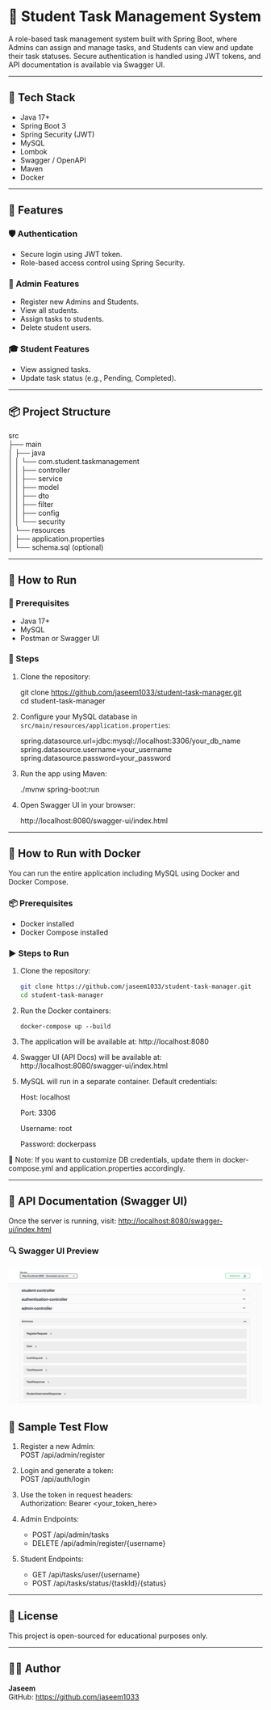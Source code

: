 # 📝 Student Task Management System

A role-based task management system built with Spring Boot, where Admins can assign and manage tasks, and Students can view and update their task statuses. Secure authentication is handled using JWT tokens, and API documentation is available via Swagger UI.

---

## 🔧 Tech Stack

- Java 17+
- Spring Boot 3
- Spring Security (JWT)
- MySQL
- Lombok
- Swagger / OpenAPI
- Maven
- Docker 

---

## 🚀 Features

### 🛡️ Authentication
- Secure login using JWT token.
- Role-based access control using Spring Security.

### 👤 Admin Features
- Register new Admins and Students.
- View all students.
- Assign tasks to students.
- Delete student users.

### 🎓 Student Features
- View assigned tasks.
- Update task status (e.g., Pending, Completed).

---

## 📦 Project Structure

src  
├── main  
│   ├── java  
│   │   └── com.student.taskmanagement  
│   │       ├── controller  
│   │       ├── service  
│   │       ├── model  
│   │       ├── dto  
│   │       ├── filter  
│   │       ├── config  
│   │       └── security  
│   └── resources  
│       ├── application.properties  
│       └── schema.sql (optional)

---

## 🧪 How to Run

### 🔸 Prerequisites

- Java 17+
- MySQL
- Postman or Swagger UI

### 🔹 Steps

1. Clone the repository:

   git clone https://github.com/jaseem1033/student-task-manager.git  
   cd student-task-manager

2. Configure your MySQL database in `src/main/resources/application.properties`:

   spring.datasource.url=jdbc:mysql://localhost:3306/your_db_name  
   spring.datasource.username=your_username  
   spring.datasource.password=your_password

3. Run the app using Maven:

   ./mvnw spring-boot:run

4. Open Swagger UI in your browser:

   http://localhost:8080/swagger-ui/index.html

---

## 🐳 How to Run with Docker

You can run the entire application including MySQL using Docker and Docker Compose.
### 📦 Prerequisites

- Docker installed
- Docker Compose installed

### ▶️ Steps to Run

1. Clone the repository:

   ```bash
   git clone https://github.com/jaseem1033/student-task-manager.git
   cd student-task-manager
2. Run the Docker containers:
   ```
   docker-compose up --build

3. The application will be available at:
http://localhost:8080


4. Swagger UI (API Docs) will be available at:
http://localhost:8080/swagger-ui/index.html


5. MySQL will run in a separate container. Default credentials:

      Host: localhost
      
      Port: 3306
      
      Username: root
      
      Password: dockerpass

📌 Note: If you want to customize DB credentials, update them in docker-compose.yml and application.properties accordingly.

---
## 📸 API Documentation (Swagger UI)


Once the server is running, visit: [http://localhost:8080/swagger-ui/index.html](http://localhost:8080/swagger-ui/index.html)

### 🔍 Swagger UI Preview

![Swagger UI Screenshot](assets/swagger-ui.png)


## 🔑 Sample Test Flow

1. Register a new Admin:  
   POST /api/admin/register

2. Login and generate a token:  
   POST /api/auth/login

3. Use the token in request headers:  
   Authorization: Bearer <your_token_here>

4. Admin Endpoints:
   - POST /api/admin/tasks
   - DELETE /api/admin/register/{username}

5. Student Endpoints:
   - GET /api/tasks/user/{username}
   - POST /api/tasks/status/{taskId}/{status}

---

## 📄 License

This project is open-sourced for educational purposes only.

---

## 🙋‍♂️ Author

**Jaseem**  
GitHub: https://github.com/jaseem1033
